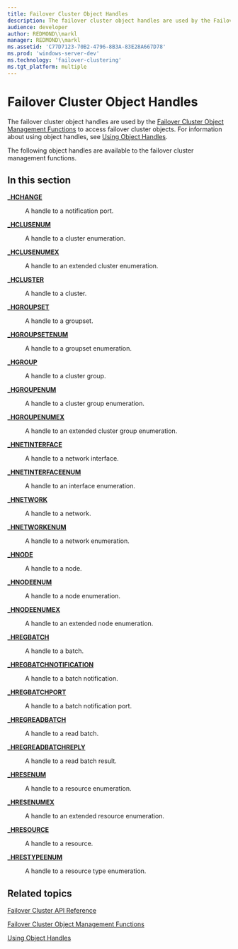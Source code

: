 ```yaml
---
title: Failover Cluster Object Handles
description: The failover cluster object handles are used by the Failover Cluster Object Management Functions to access failover cluster objects. For information about using object handles, see Using Object Handles.
audience: developer
author: REDMOND\\markl
manager: REDMOND\\markl
ms.assetid: 'C77D7123-70B2-4796-8B3A-83E28A667D78'
ms.prod: 'windows-server-dev'
ms.technology: 'failover-clustering'
ms.tgt_platform: multiple
---
```


# Failover Cluster Object Handles

The failover cluster object handles are used by the [Failover Cluster Object Management Functions](cluster-object-management-functions.md) to access failover cluster objects. For information about using object handles, see [Using Object Handles](using-object-handles.md).

The following object handles are available to the failover cluster management functions.

## In this section

<dl> <dt>

[**\_HCHANGE**](-hchange.md)
</dt> <dd>

A handle to a notification port.

</dd> <dt>

[**\_HCLUSENUM**](-hclusenum.md)
</dt> <dd>

A handle to a cluster enumeration.

</dd> <dt>

[**\_HCLUSENUMEX**](-hclusenumex.md)
</dt> <dd>

A handle to an extended cluster enumeration.

</dd> <dt>

[**\_HCLUSTER**](-hcluster.md)
</dt> <dd>

A handle to a cluster.

</dd> <dt>

[**\_HGROUPSET**](-hcollection.md)
</dt> <dd>

A handle to a groupset.

</dd> <dt>

[**\_HGROUPSETENUM**](-hcollectionenum.md)
</dt> <dd>

A handle to a groupset enumeration.

</dd> <dt>

[**\_HGROUP**](-hgroup.md)
</dt> <dd>

A handle to a cluster group.

</dd> <dt>

[**\_HGROUPENUM**](-hgroupenum.md)
</dt> <dd>

A handle to a cluster group enumeration.

</dd> <dt>

[**\_HGROUPENUMEX**](-hgroupenumex.md)
</dt> <dd>

A handle to an extended cluster group enumeration.

</dd> <dt>

[**\_HNETINTERFACE**](-hnetinterface.md)
</dt> <dd>

A handle to a network interface.

</dd> <dt>

[**\_HNETINTERFACEENUM**](-hnetinterfaceenum.md)
</dt> <dd>

A handle to an interface enumeration.

</dd> <dt>

[**\_HNETWORK**](-hnetwork.md)
</dt> <dd>

A handle to a network.

</dd> <dt>

[**\_HNETWORKENUM**](-hnetworkenum.md)
</dt> <dd>

A handle to a network enumeration.

</dd> <dt>

[**\_HNODE**](-hnode.md)
</dt> <dd>

A handle to a node.

</dd> <dt>

[**\_HNODEENUM**](-hnodeenum.md)
</dt> <dd>

A handle to a node enumeration.

</dd> <dt>

[**\_HNODEENUMEX**](-hnodeenumex.md)
</dt> <dd>

A handle to an extended node enumeration.

</dd> <dt>

[**\_HREGBATCH**](-hregbatch.md)
</dt> <dd>

A handle to a batch.

</dd> <dt>

[**\_HREGBATCHNOTIFICATION**](-hregbatchnotification.md)
</dt> <dd>

A handle to a batch notification.

</dd> <dt>

[**\_HREGBATCHPORT**](-hregbatchport.md)
</dt> <dd>

A handle to a batch notification port.

</dd> <dt>

[**\_HREGREADBATCH**](-hregreadbatch.md)
</dt> <dd>

A handle to a read batch.

</dd> <dt>

[**\_HREGREADBATCHREPLY**](-hregreadbatchreply.md)
</dt> <dd>

A handle to a read batch result.

</dd> <dt>

[**\_HRESENUM**](-hresenum.md)
</dt> <dd>

A handle to a resource enumeration.

</dd> <dt>

[**\_HRESENUMEX**](-hresenumex.md)
</dt> <dd>

A handle to an extended resource enumeration.

</dd> <dt>

[**\_HRESOURCE**](-hresource.md)
</dt> <dd>

A handle to a resource.

</dd> <dt>

[**\_HRESTYPEENUM**](-hrestypeenum.md)
</dt> <dd>

A handle to a resource type enumeration.

</dd> </dl>

## Related topics

<dl> <dt>

[Failover Cluster API Reference](server-cluster-api-reference.md)
</dt> <dt>

[Failover Cluster Object Management Functions](cluster-object-management-functions.md)
</dt> <dt>

[Using Object Handles](using-object-handles.md)
</dt> </dl>

 

 




